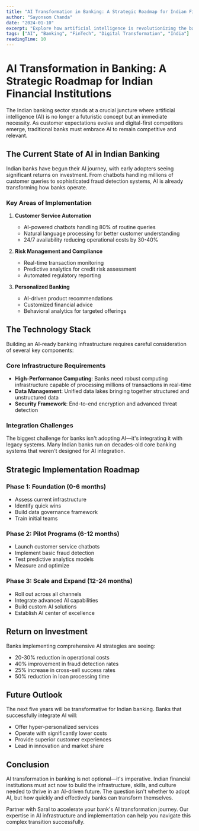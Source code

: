 ```yaml
---
title: "AI Transformation in Banking: A Strategic Roadmap for Indian Financial Institutions"
author: "Sayonsom Chanda"
date: "2024-01-10"
excerpt: "Explore how artificial intelligence is revolutionizing the banking sector in India, from customer service automation to risk management and fraud detection."
tags: ["AI", "Banking", "FinTech", "Digital Transformation", "India"]
readingTime: 10
---
```


# AI Transformation in Banking: A Strategic Roadmap for Indian Financial Institutions

The Indian banking sector stands at a crucial juncture where artificial intelligence (AI) is no longer a futuristic concept but an immediate necessity. As customer expectations evolve and digital-first competitors emerge, traditional banks must embrace AI to remain competitive and relevant.

## The Current State of AI in Indian Banking

Indian banks have begun their AI journey, with early adopters seeing significant returns on investment. From chatbots handling millions of customer queries to sophisticated fraud detection systems, AI is already transforming how banks operate.

### Key Areas of Implementation

1. **Customer Service Automation**
   - AI-powered chatbots handling 80% of routine queries
   - Natural language processing for better customer understanding
   - 24/7 availability reducing operational costs by 30-40%

2. **Risk Management and Compliance**
   - Real-time transaction monitoring
   - Predictive analytics for credit risk assessment
   - Automated regulatory reporting

3. **Personalized Banking**
   - AI-driven product recommendations
   - Customized financial advice
   - Behavioral analytics for targeted offerings

## The Technology Stack

Building an AI-ready banking infrastructure requires careful consideration of several key components:

### Core Infrastructure Requirements

- **High-Performance Computing**: Banks need robust computing infrastructure capable of processing millions of transactions in real-time
- **Data Management**: Unified data lakes bringing together structured and unstructured data
- **Security Framework**: End-to-end encryption and advanced threat detection

### Integration Challenges

The biggest challenge for banks isn't adopting AI—it's integrating it with legacy systems. Many Indian banks run on decades-old core banking systems that weren't designed for AI integration.

## Strategic Implementation Roadmap

### Phase 1: Foundation (0-6 months)
- Assess current infrastructure
- Identify quick wins
- Build data governance framework
- Train initial teams

### Phase 2: Pilot Programs (6-12 months)
- Launch customer service chatbots
- Implement basic fraud detection
- Test predictive analytics models
- Measure and optimize

### Phase 3: Scale and Expand (12-24 months)
- Roll out across all channels
- Integrate advanced AI capabilities
- Build custom AI solutions
- Establish AI center of excellence

## Return on Investment

Banks implementing comprehensive AI strategies are seeing:
- 20-30% reduction in operational costs
- 40% improvement in fraud detection rates
- 25% increase in cross-sell success rates
- 50% reduction in loan processing time

## Future Outlook

The next five years will be transformative for Indian banking. Banks that successfully integrate AI will:
- Offer hyper-personalized services
- Operate with significantly lower costs
- Provide superior customer experiences
- Lead in innovation and market share

## Conclusion

AI transformation in banking is not optional—it's imperative. Indian financial institutions must act now to build the infrastructure, skills, and culture needed to thrive in an AI-driven future. The question isn't whether to adopt AI, but how quickly and effectively banks can transform themselves.

Partner with Saral to accelerate your bank's AI transformation journey. Our expertise in AI infrastructure and implementation can help you navigate this complex transition successfully.